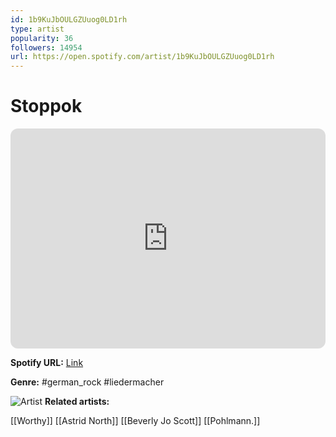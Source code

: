 ```yaml
---
id: 1b9KuJbOULGZUuog0LD1rh
type: artist
popularity: 36
followers: 14954
url: https://open.spotify.com/artist/1b9KuJbOULGZUuog0LD1rh
---
```

# Stoppok

<iframe style="border-radius:12px" src="https://open.spotify.com/embed/artist/1b9KuJbOULGZUuog0LD1rh" width="100%" height="352" frameBorder="0" allowfullscreen="" allow="autoplay; clipboard-write; encrypted-media; fullscreen; picture-in-picture" loading="lazy"></iframe>

**Spotify URL:** [Link](https://open.spotify.com/artist/1b9KuJbOULGZUuog0LD1rh)

**Genre:**  #german_rock #liedermacher

![Artist](https://i.scdn.co/image/ab6761610000e5eb2afb097efcce14f70551e909)
**Related artists:**

[[Worthy]]
[[Astrid North]]
[[Beverly Jo Scott]]
[[Pohlmann.]]
